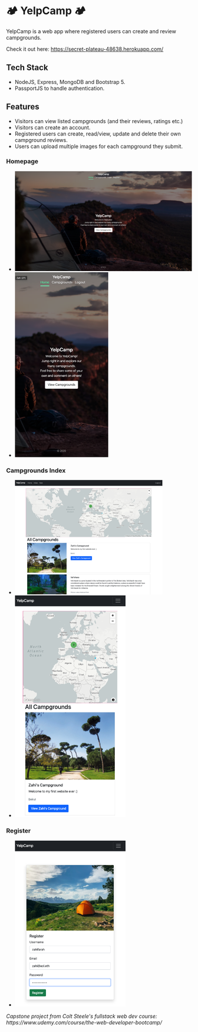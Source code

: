 # 🏕️ YelpCamp 🏕️

YelpCamp is a web app where registered users can create and review campgrounds.

Check it out here: https://secret-plateau-48638.herokuapp.com/

## Tech Stack

- NodeJS, Express, MongoDB and Bootstrap 5.
- PassportJS to handle authentication.

## Features

- Visitors can view listed campgrounds (and their reviews, ratings etc.)
- Visitors can create an account.
- Registered users can create, read/view, update and delete their own campground reviews.
- Users can upload multiple images for each campground they submit.

### Homepage

- <img src="./screenshots/homepage.png" width="600">
- <img src="./screenshots/homepage_m.png" height="500">

### Campgrounds Index

- <img src="./screenshots/index.png" width="400">
- <img src="./screenshots/index_m.png" width="300">

### Register

- <img src="./screenshots/register_m.png" width="300">

<p><em>Capstone project from Colt Steele's fullstack web dev course: https://www.udemy.com/course/the-web-developer-bootcamp/ <em></p>
